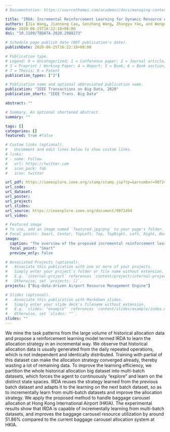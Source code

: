 ```yaml
---
# Documentation: https://sourcethemes.com/academic/docs/managing-content/

title: "IRDA: Incremental Reinforcement Learning for Dynamic Resource Allocation."
authors: [Jia Wang, Jiannong Cao, Senzhang Wang, Zhongyu Yao, and Wengen Li (2020).]
date: 2020-06-25T16:22:18+08:00
doi: "10.1109/TBDATA.2020.2988273"

# Schedule page publish date (NOT publication's date).
publishDate: 2020-06-25T16:22:18+08:00

# Publication type.
# Legend: 0 = Uncategorized; 1 = Conference paper; 2 = Journal article;
# 3 = Preprint / Working Paper; 4 = Report; 5 = Book; 6 = Book section;
# 7 = Thesis; 8 = Patent
publication_types: ["2"]

# Publication name and optional abbreviated publication name.
publication: "IEEE Transactions on Big Data, 2020"
publication_short: "IEEE Trans. Big Data"

abstract: ""

# Summary. An optional shortened abstract.
summary: ""

tags: []
categories: []
featured: true #false

# Custom links (optional).
#   Uncomment and edit lines below to show custom links.
# links:
# - name: Follow
#   url: https://twitter.com
#   icon_pack: fab
#   icon: twitter

url_pdf: https://ieeexplore.ieee.org/stamp/stamp.jsp?tp=&arnumber=9072494
url_code:
url_dataset:
url_poster:
url_project:
url_slides: 
url_source: https://ieeexplore.ieee.org/document/9072494
url_video:

# Featured image
# To use, add an image named `featured.jpg/png` to your page's folder. 
# Focal points: Smart, Center, TopLeft, Top, TopRight, Left, Right, BottomLeft, Bottom, BottomRight.
image:
  caption: "The overview of the proposed incremental reinforcement learning method"
  focal_point: "Smart"
  preview_only: false

# Associated Projects (optional).
#   Associate this publication with one or more of your projects.
#   Simply enter your project's folder or file name without extension.
#   E.g. `internal-project` references `content/project/internal-project/index.md`.
#   Otherwise, set `projects: []`.
projects: ["Big-data-driven Airport Resource Management Engine"]

# Slides (optional).
#   Associate this publication with Markdown slides.
#   Simply enter your slide deck's filename without extension.
#   E.g. `slides: "example"` references `content/slides/example/index.md`.
#   Otherwise, set `slides: ""`.
slides: ""
---
```

We mine the task patterns from the large volume of historical allocation data and propose a
reinforcement learning model termed IRDA to learn the allocation strategy in an incremental way. We observe that historical allocation
data is usually generated from the daily repeated operations, which is not independent and identically distributed. Training with partial of
this dataset can make the allocation strategy converged already, thereby wasting a lot of remaining data. To improve the learning
efficiency, we partition the whole historical allocation big dataset into multi-batch datasets, which forces the agent to continuously
“explore” and learn on the distinct state spaces. IRDA reuses the strategy learned from the previous batch dataset and adapts it to the
learning on the next batch dataset, so as to incrementally learn from multi-batch datasets and improve the allocation strategy. We apply
the proposed method to handle baggage carousel allocation at Hong Kong International Airport (HKIA). The experimental results show
that IRDA is capable of incrementally learning from multi-batch datasets, and improves the baggage carousel resource utilization by
around 51.86% compared to the current baggage carousel allocation system at HKIA.